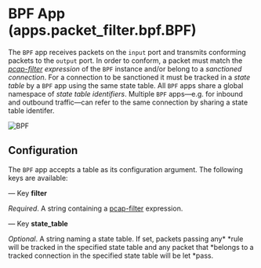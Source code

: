 # BPF App (apps.packet_filter.bpf.BPF)

The `BPF` app receives packets on the `input` port and transmits
conforming packets to the `output` port. In order to conform, a packet
must match the *[pcap-filter](http://www.tcpdump.org/manpages/pcap-filter.7.html)
expression* of the `BPF` instance and/or belong to a *sanctioned
connection*. For a connection to be sanctioned it must be tracked in a
*state table* by a `BPF` app using the same state table. All
`BPF` apps share a global namespace of *state table identifiers*.
Multiple `BPF` apps—e.g. for inbound and outbound traffic—can
refer to the same connection by sharing a state table identifer.

![BPF](.images/BPF.png)

## Configuration

The `BPF` app accepts a table as its configuration argument. The
following keys are available:

— Key **filter**

*Required*. A string containing a [pcap-filter](http://www.tcpdump.org/manpages/pcap-filter.7.html)
expression.

— Key **state_table**

*Optional*. A string naming a state table. If set, packets passing any*
*rule will be tracked in the specified state table and any packet that
*belongs to a tracked connection in the specified state table will be let
*pass.
